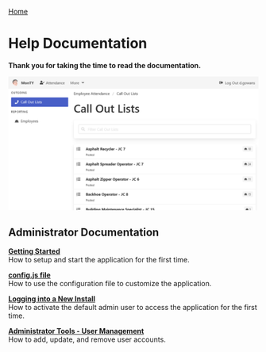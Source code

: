 [Home](https://cityssm.github.io/monty/)

# Help Documentation

**Thank you for taking the time to read the documentation.**

![Call Out Lists](images/callOutLists.png)

## Administrator Documentation

**[Getting Started](admin-gettingStarted.md)**<br />
How to setup and start the application for the first time.

**[config.js file](admin-configJS.md)**<br />
How to use the configuration file to customize the application.

**[Logging into a New Install](admin-login.md)**<br />
How to activate the default admin user to access the application for the first time.

**[Administrator Tools - User Management](admin-userManagement.md)**<br />
How to add, update, and remove user accounts.

